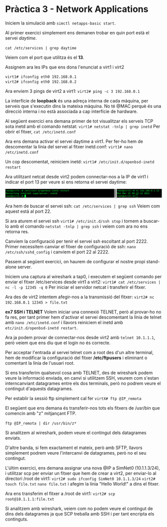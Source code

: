 # Pràctica 3 - Network Applications

Iniciem la simulació amb `simctl netapps-basic start`.

Al primer exercici simplement ens demanen trobar en quin port està el servei *daytime*.

`cat /etc/services | grep daytime`

Veiem com el port que utilitza és el **13**.

Assignem ara les IPs que ens dona l'enunciat a virt1 i virt2
```
virt1# ifconfig eth0 192.168.0.1
virt2# ifconfig eth0 192.168.0.2
```
Ara enviem 3 pings de virt2 a virt1:
`virt2# ping -c 3 192.168.0.1`

La interfície de **loopback** és una adreça interna de cada màquina, per serveis que s'executin dins la mateixa màquina.
No té @MAC perquè és una direcció interna i no està associada a cap interfície de hardware.

Al següent exercici ens demana primer de tot visualitzar els serveis TCP sota inetd amb el comando netstat:
`virt1# netstat -tnlp | grep inetd`
Per obrir el fitxer, `cat /etc/inetd.conf`

Ara ens demana activar el servei daytime a virt1. Per fer-ho hem de descomentar la línia del servei al fitxer inetd.conf:
`virt1# nano /etc/inetd.conf`

Un cop descomentat, reiniciem inetd:
`virt1# /etc/init.d/openbsd-inetd restart`

Ara utilitzant netcat desde virt2 podem connectar-nos a la IP de virt1 i indicar el port 13 per veure si ens retorna el servei daytime:

![Daytime](https://github.com/akaKush/Internet-Basics/blob/main/Basic%20Network%20Apps/images/Captura%20de%20Pantalla%202021-03-15%20a%20les%200.16.42.png)

Ara hem de buscar el servei ssh:
`cat /etc/services | grep ssh`
Veiem com aquest està al port 22.

Si ara aturem el servei ssh `virt1# /etc/init.d/ssh stop` i tornem a buscar-lo amb el comando `netstat -tnlp | grep ssh` i veiem com ara no ens retorna res.

Canviem la configuració per tenir el servei ssh escoltant al port 2222.
Primer necessitem canviar el fitxer de configuració de ssh:
`nano /etc/ssh/sshd_config` i canviem el port 22 al 2222.

Passem al següent exercici, on haurem de configurar el nostre propi stand-alone server.

Iniciem una captura al wireshark a tap0, i executem el següent comando per enviar el fitxer /etc/services desde virt1 a virt2:
`virt1# cat /etc/services | nc -l -p 12345 -q 0` Per iniciar el servidor netcat i transferir el fitxer.

Ara des de virt2 intentem afegir-nos a la transmissió del fitxer:
`virt2# nc 192.168.0.1 12345 > file.txt`

**ex7 SSH i TELNET**
Volem iniciar una connexió TELNET, però al provar-ho no fa res, per tant primer hem d'activar el servei descomentant la línia de telnet amb `nano /etc/inetd.conf` i llavors reiniciem el inetd amb `etc/init.d/openbsd-inetd restart`.

Ara ja podem provar de connectar-nos desde virt2 amb `telnet 10.1.1.1`, però veiem que ens diu que el login no és correcte.

Per acceptar l'entrada al servei telnet com a root des d'un altre terminal, hem de modificar la configuració del fitxer **/etc/ftpusers** i eliminant o comentant la línia de l'usuari root.

Si ens transferim qualsevol cosa amb TELNET, des de wireshark podem veure la informació enviada, en canvi si utilitzem SSH, veurem com s'estan interncanviant datagrames entre els dos terminals, però no podrem veure el contingut d'aquests datagrames.

Per establir la sessió ftp simplement cal fer `virtX# ftp @IP_remota`

El següent que ens demana és transferir-nos tots els fitxers de /usr/bin que comencin amb "z" mitjançant FTP.

`ftp @IP_remota | dir /usr/bin/z*`

Si analitzem al wireshark, podem veure el contingut dels datagrames enviats.

D'altre banda, si fem exactament el mateix, però amb SFTP, llavors simplement podrem veure l'intercanvi de datagrames, però no el seu contingut.

L'últim exercici, ens demana assignar una nova @IP a SimNet0 (10.1.1.3/24), i utilitzar scp per enviar un fitxer que hem de crear a virt2, per enviar-lo al directori /root de virt1:
`virt2# sudo ifconfig SimNet0 10.1.1.3/24`
`virt2# touch file.txt` `nano file.txt` i afegim la línia "Hello World!" a dins el fitxer.

Ara ens transferim el fitxer a /root de virt1:
`virt2# scp root@10.1.1.1:file.txt`

Si analitzem amb wireshark, veiem com no podem veure el contingut de dins dels datagrames ja que SCP treballa amb SSH i per tant encripta els continguts.